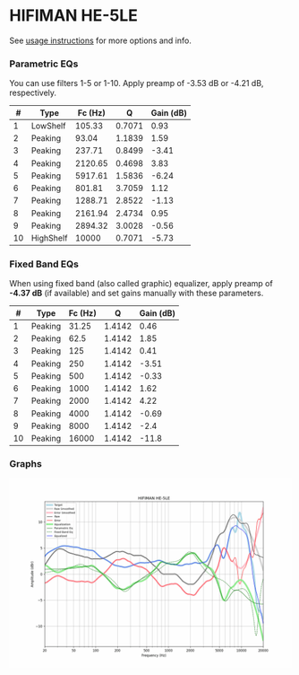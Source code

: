 # HIFIMAN HE-5LE
See [usage instructions](https://github.com/jaakkopasanen/AutoEq#usage) for more options and info.

### Parametric EQs
You can use filters 1-5 or 1-10. Apply preamp of -3.53 dB or -4.21 dB, respectively.

|   # | Type      |   Fc (Hz) |      Q |   Gain (dB) |
|-----|-----------|-----------|--------|-------------|
|   1 | LowShelf  |    105.33 | 0.7071 |        0.93 |
|   2 | Peaking   |     93.04 | 1.1839 |        1.59 |
|   3 | Peaking   |    237.71 | 0.8499 |       -3.41 |
|   4 | Peaking   |   2120.65 | 0.4698 |        3.83 |
|   5 | Peaking   |   5917.61 | 1.5836 |       -6.24 |
|   6 | Peaking   |    801.81 | 3.7059 |        1.12 |
|   7 | Peaking   |   1288.71 | 2.8522 |       -1.13 |
|   8 | Peaking   |   2161.94 | 2.4734 |        0.95 |
|   9 | Peaking   |   2894.32 | 3.0028 |       -0.56 |
|  10 | HighShelf |  10000    | 0.7071 |       -5.73 |

### Fixed Band EQs
When using fixed band (also called graphic) equalizer, apply preamp of **-4.37 dB** (if available) and set gains manually with these parameters.

|   # | Type    |   Fc (Hz) |      Q |   Gain (dB) |
|-----|---------|-----------|--------|-------------|
|   1 | Peaking |     31.25 | 1.4142 |        0.46 |
|   2 | Peaking |     62.5  | 1.4142 |        1.85 |
|   3 | Peaking |    125    | 1.4142 |        0.41 |
|   4 | Peaking |    250    | 1.4142 |       -3.51 |
|   5 | Peaking |    500    | 1.4142 |       -0.33 |
|   6 | Peaking |   1000    | 1.4142 |        1.62 |
|   7 | Peaking |   2000    | 1.4142 |        4.22 |
|   8 | Peaking |   4000    | 1.4142 |       -0.69 |
|   9 | Peaking |   8000    | 1.4142 |       -2.4  |
|  10 | Peaking |  16000    | 1.4142 |      -11.8  |

### Graphs
![](./HIFIMAN%20HE-5LE.png)
